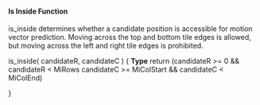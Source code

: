 #### Is Inside Function

is_inside determines whether a candidate position is accessible for motion
vector prediction. Moving across the top and bottom tile edges is allowed, but
moving across the left and right tile edges is prohibited.

<div class="syntax">
is_inside( candidateR, candidateC ) {                                 <b>Type</b>
    return (candidateR >= 0 && candidateR < MiRows
            candidateC >= MiColStart && candidateC < MiColEnd)

}

</div>

